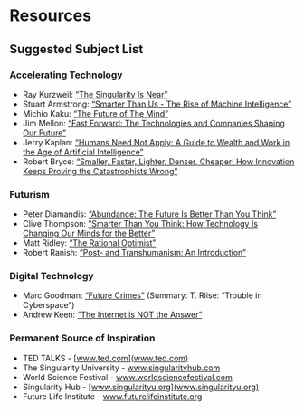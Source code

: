 # Resources

## Suggested Subject List

### Accelerating Technology

* Ray Kurzweil: [“The Singularity Is Near”](https://www.amazon.com/Singularity-Near-Humans-Transcend-Biology/dp/0143037889/) 
* Stuart Armstrong: [“Smarter Than Us - The Rise of Machine Intelligence”](https://www.amazon.com/Smarter-Than-Us-Machine-Intelligence/dp/1939311098/)
* Michio Kaku: [“The Future of The Mind”](https://www.amazon.com/Future-Mind-Scientific-Understand-Enhance/dp/0307473341/) 
* Jim Mellon: [“Fast Forward: The Technologies and Companies Shaping Our Future”](https://www.amazon.com/Fast-Forward-Technologies-Companies-Shaping/dp/0993047807/)
* Jerry Kaplan: [“Humans Need Not Apply: A Guide to Wealth and Work in the Age of Artificial Intelligence”](https://www.amazon.com/Humans-Need-Not-Apply-Intelligence/dp/0300213557/)
* Robert Bryce: [“Smaller, Faster, Lighter, Denser, Cheaper: How Innovation Keeps Proving the Catastrophists Wrong”](https://www.amazon.com/Smaller-Faster-Lighter-Denser-Cheaper/dp/1610392051/)


### Futurism

* Peter Diamandis: [“Abundance: The Future Is Better Than You Think”](https://www.amazon.com/Abundance-Future-Better-Than-Think/dp/145161683X/)
* Clive Thompson: [“Smarter Than You Think: How Technology Is Changing Our Minds for the Better”](https://www.amazon.com/Smarter-Than-You-Think-Technology/dp/0143125826/)
* Matt Ridley: [“The Rational Optimist”](https://www.amazon.com/Rational-Optimist-Prosperity-Evolves-P-s/dp/0061452068/)
* Robert Ranish: [“Post- and Transhumanism: An Introduction”](https://www.amazon.com/Post-Transhumanism-Introduction-Posthumanism-Posthumanismus/dp/3631606621/)

### Digital Technology

* Marc Goodman: [“Future Crimes”](https://www.amazon.com/Future-Crimes-Digital-Underground-Connected/dp/0804171459/) (Summary: T. Riise: “Trouble in Cyberspace”)
* Andrew Keen: 	[“The Internet is NOT the Answer”](https://www.amazon.com/Internet-Not-Answer-Andrew-Keen/dp/0802124615/)


### Permanent Source of Inspiration

* TED TALKS - [www.ted.com](www.ted.com) 
* The Singularity University - [www.singularityhub.com ](www.singularityhub.com )
* World Science Festival - [www.worldsciencefestival.com ](www.worldsciencefestival.com )
* Singularity Hub - [www.singularityu.org](www.singularityu.org) 
* Future Life Institute - [www.futurelifeinstitute.org ](www.futurelifeinstitute.org )


 